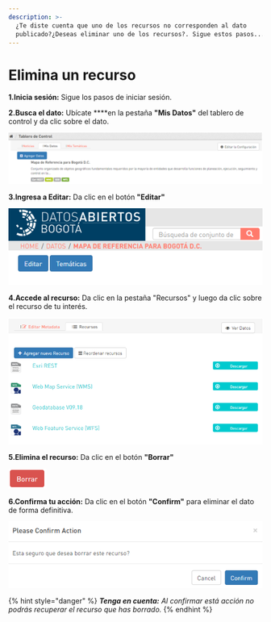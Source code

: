 ```yaml
---
description: >-
  ¿Te diste cuenta que uno de los recursos no corresponden al dato
  publicado?¿Deseas eliminar uno de los recursos?. Sigue estos pasos...
---
```


# Elimina un recurso

**1.Inicia sesión:** Sigue los pasos de iniciar sesión.

**2.Busca el dato:** Ubícate ****en la pestaña **"Mis Datos"** del tablero de control y da clic sobre el dato.

![](../../../.gitbook/assets/image%20%2839%29.png)

**3.Ingresa a Editar:** Da clic en el botón **"Editar"**

![](../../../.gitbook/assets/image%20%281%29.png)

**4.Accede al recurso:** Da clic en la pestaña "Recursos" y luego da clic sobre el recurso de tu interés.

![](../../../.gitbook/assets/image%20%28113%29.png)

**5.Elimina el recurso:** Da clic en el botón **"Borrar"**

![](../../../.gitbook/assets/image%20%28103%29.png)

**6.Confirma tu acción:** Da clic en el botón **"Confirm"** para eliminar el dato de forma definitiva.

![](../../../.gitbook/assets/image%20%2889%29.png)

{% hint style="danger" %}
_**Tenga en cuenta:** Al confirmar está acción no podrás recuperar el recurso que has borrado._
{% endhint %}



